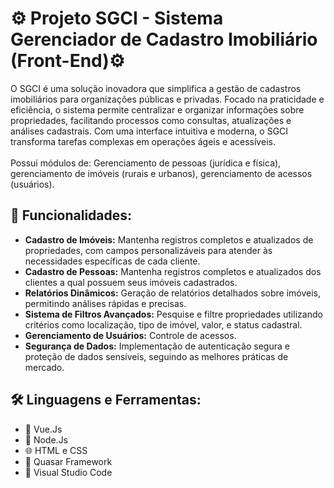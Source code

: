# ⚙️ Projeto SGCI - Sistema Gerenciador de Cadastro Imobiliário (Front-End)⚙️

O SGCI é uma solução inovadora que simplifica a gestão de cadastros imobiliários para organizações públicas e privadas. Focado na praticidade e eficiência, o sistema permite centralizar e organizar informações sobre propriedades, facilitando processos como consultas, atualizações e análises cadastrais. Com uma interface intuitiva e moderna, o SGCI transforma tarefas complexas em operações ágeis e acessíveis.<br><br>
Possui módulos de: Gerenciamento de pessoas (jurídica e física), gerenciamento de imóveis (rurais e urbanos), gerenciamento de acessos (usuários).

## 🚀 Funcionalidades:
- **Cadastro de Imóveis:** Mantenha registros completos e atualizados de propriedades, com campos personalizáveis para atender às necessidades específicas de cada cliente.
- **Cadastro de Pessoas:** Mantenha registros completos e atualizados dos clientes a qual possuem seus imóveis cadastrados.
- **Relatórios Dinâmicos:** Geração de relatórios detalhados sobre imóveis, permitindo análises rápidas e precisas.
- **Sistema de Filtros Avançados:** Pesquise e filtre propriedades utilizando critérios como localização, tipo de imóvel, valor, e status cadastral.
- **Gerenciamento de Usuários:** Controle de acessos.
- **Segurança de Dados:** Implementação de autenticação segura e proteção de dados sensíveis, seguindo as melhores práticas de mercado.

## 🛠️ Linguagens e Ferramentas:
- 📗 Vue.Js
- 🔧 Node.Js
- 🌐 HTML e CSS
- 🌌 Quasar Framework
- 🎨 Visual Studio Code
